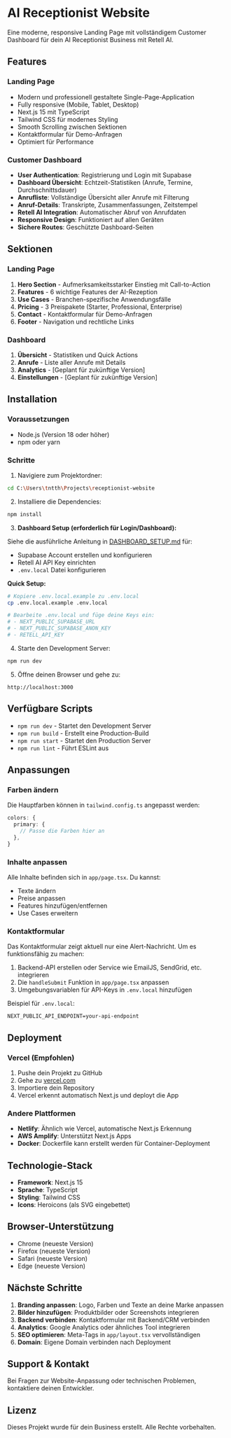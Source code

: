 # AI Receptionist Website

Eine moderne, responsive Landing Page mit vollständigem Customer Dashboard für dein AI Receptionist Business mit Retell AI.

## Features

### Landing Page
- Modern und professionell gestaltete Single-Page-Application
- Fully responsive (Mobile, Tablet, Desktop)
- Next.js 15 mit TypeScript
- Tailwind CSS für modernes Styling
- Smooth Scrolling zwischen Sektionen
- Kontaktformular für Demo-Anfragen
- Optimiert für Performance

### Customer Dashboard
- **User Authentication**: Registrierung und Login mit Supabase
- **Dashboard Übersicht**: Echtzeit-Statistiken (Anrufe, Termine, Durchschnittsdauer)
- **Anrufliste**: Vollständige Übersicht aller Anrufe mit Filterung
- **Anruf-Details**: Transkripte, Zusammenfassungen, Zeitstempel
- **Retell AI Integration**: Automatischer Abruf von Anrufdaten
- **Responsive Design**: Funktioniert auf allen Geräten
- **Sichere Routes**: Geschützte Dashboard-Seiten

## Sektionen

### Landing Page
1. **Hero Section** - Aufmerksamkeitsstarker Einstieg mit Call-to-Action
2. **Features** - 6 wichtige Features der AI-Rezeption
3. **Use Cases** - Branchen-spezifische Anwendungsfälle
4. **Pricing** - 3 Preispakete (Starter, Professional, Enterprise)
5. **Contact** - Kontaktformular für Demo-Anfragen
6. **Footer** - Navigation und rechtliche Links

### Dashboard
1. **Übersicht** - Statistiken und Quick Actions
2. **Anrufe** - Liste aller Anrufe mit Details
3. **Analytics** - [Geplant für zukünftige Version]
4. **Einstellungen** - [Geplant für zukünftige Version]

## Installation

### Voraussetzungen

- Node.js (Version 18 oder höher)
- npm oder yarn

### Schritte

1. Navigiere zum Projektordner:
```bash
cd C:\Users\tntth\Projects\receptionist-website
```

2. Installiere die Dependencies:
```bash
npm install
```

3. **Dashboard Setup (erforderlich für Login/Dashboard):**

Siehe die ausführliche Anleitung in [DASHBOARD_SETUP.md](./DASHBOARD_SETUP.md) für:
- Supabase Account erstellen und konfigurieren
- Retell AI API Key einrichten
- `.env.local` Datei konfigurieren

**Quick Setup:**
```bash
# Kopiere .env.local.example zu .env.local
cp .env.local.example .env.local

# Bearbeite .env.local und füge deine Keys ein:
# - NEXT_PUBLIC_SUPABASE_URL
# - NEXT_PUBLIC_SUPABASE_ANON_KEY
# - RETELL_API_KEY
```

4. Starte den Development Server:
```bash
npm run dev
```

5. Öffne deinen Browser und gehe zu:
```
http://localhost:3000
```

## Verfügbare Scripts

- `npm run dev` - Startet den Development Server
- `npm run build` - Erstellt eine Production-Build
- `npm run start` - Startet den Production Server
- `npm run lint` - Führt ESLint aus

## Anpassungen

### Farben ändern

Die Hauptfarben können in `tailwind.config.ts` angepasst werden:

```typescript
colors: {
  primary: {
    // Passe die Farben hier an
  },
}
```

### Inhalte anpassen

Alle Inhalte befinden sich in `app/page.tsx`. Du kannst:
- Texte ändern
- Preise anpassen
- Features hinzufügen/entfernen
- Use Cases erweitern

### Kontaktformular

Das Kontaktformular zeigt aktuell nur eine Alert-Nachricht. Um es funktionsfähig zu machen:

1. Backend-API erstellen oder Service wie EmailJS, SendGrid, etc. integrieren
2. Die `handleSubmit` Funktion in `app/page.tsx` anpassen
3. Umgebungsvariablen für API-Keys in `.env.local` hinzufügen

Beispiel für `.env.local`:
```
NEXT_PUBLIC_API_ENDPOINT=your-api-endpoint
```

## Deployment

### Vercel (Empfohlen)

1. Pushe dein Projekt zu GitHub
2. Gehe zu [vercel.com](https://vercel.com)
3. Importiere dein Repository
4. Vercel erkennt automatisch Next.js und deployt die App

### Andere Plattformen

- **Netlify**: Ähnlich wie Vercel, automatische Next.js Erkennung
- **AWS Amplify**: Unterstützt Next.js Apps
- **Docker**: Dockerfile kann erstellt werden für Container-Deployment

## Technologie-Stack

- **Framework**: Next.js 15
- **Sprache**: TypeScript
- **Styling**: Tailwind CSS
- **Icons**: Heroicons (als SVG eingebettet)

## Browser-Unterstützung

- Chrome (neueste Version)
- Firefox (neueste Version)
- Safari (neueste Version)
- Edge (neueste Version)

## Nächste Schritte

1. **Branding anpassen**: Logo, Farben und Texte an deine Marke anpassen
2. **Bilder hinzufügen**: Produktbilder oder Screenshots integrieren
3. **Backend verbinden**: Kontaktformular mit Backend/CRM verbinden
4. **Analytics**: Google Analytics oder ähnliches Tool integrieren
5. **SEO optimieren**: Meta-Tags in `app/layout.tsx` vervollständigen
6. **Domain**: Eigene Domain verbinden nach Deployment

## Support & Kontakt

Bei Fragen zur Website-Anpassung oder technischen Problemen, kontaktiere deinen Entwickler.

## Lizenz

Dieses Projekt wurde für dein Business erstellt. Alle Rechte vorbehalten.

